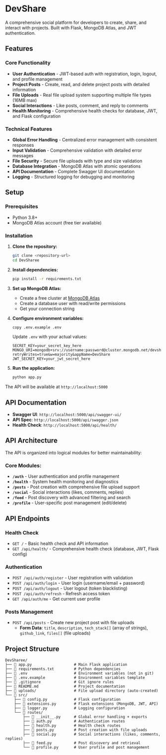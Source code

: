 # DevShare

A comprehensive social platform for developers to create, share, and interact with projects. Built with Flask, MongoDB Atlas, and JWT authentication.

## Features

### Core Functionality
- **User Authentication** - JWT-based auth with registration, login, logout, and profile management
- **Project Posts** - Create, read, and delete project posts with detailed information
- **File Uploads** - Real file upload system supporting multiple file types (16MB max)
- **Social Interactions** - Like posts, comment, and reply to comments
- **Health Monitoring** - Comprehensive health checks for database, JWT, and Flask configuration

### Technical Features
- **Global Error Handling** - Centralized error management with consistent responses
- **Input Validation** - Comprehensive validation with detailed error messages
- **File Security** - Secure file uploads with type and size validation
- **Database Integration** - MongoDB Atlas with atomic operations
- **API Documentation** - Complete Swagger UI documentation
- **Logging** - Structured logging for debugging and monitoring

## Setup

### Prerequisites
- Python 3.8+
- MongoDB Atlas account (free tier available)

### Installation

1. **Clone the repository:**
   ```bash
   git clone <repository-url>
   cd DevSharee
   ```

2. **Install dependencies:**
   ```bash
   pip install -r requirements.txt
   ```

3. **Set up MongoDB Atlas:**
   - Create a free cluster at [MongoDB Atlas](https://cloud.mongodb.com)
   - Create a database user with read/write permissions
   - Get your connection string

4. **Configure environment variables:**
   ```bash
   copy .env.example .env
   ```
   
   Update `.env` with your actual values:
   ```env
   SECRET_KEY=your_secret_key_here
   MONGO_URI=mongodb+srv://username:password@cluster.mongodb.net/devshare?retryWrites=true&w=majority&appName=DevShare
   JWT_SECRET_KEY=your_jwt_secret_here
   ```

5. **Run the application:**
   ```bash
   python app.py
   ```

The API will be available at `http://localhost:5000`

## API Documentation

- **Swagger UI**: `http://localhost:5000/api/swagger-ui/`
- **API Spec**: `http://localhost:5000/api/swagger.json`
- **Health Check**: `http://localhost:5000/api/health/`

## API Architecture

The API is organized into logical modules for better maintainability:

### **Core Modules:**
- **`/auth`** - User authentication and profile management
- **`/health`** - System health monitoring and diagnostics
- **`/posts`** - Post creation with comprehensive file upload support
- **`/social`** - Social interactions (likes, comments, replies)
- **`/feed`** - Post discovery with advanced filtering and search
- **`/profile`** - User-specific post management (edit/delete)


## API Endpoints

### Health Check
- `GET /` - Basic health check and API information
- `GET /api/health/` - Comprehensive health check (database, JWT, Flask config)

### Authentication
- `POST /api/auth/register` - User registration with validation
- `POST /api/auth/login` - User login (username/email + password)
- `POST /api/auth/logout` - User logout (token blacklisting)
- `POST /api/auth/refresh` - Refresh access token
- `GET /api/auth/me` - Get current user profile

### Posts Management
- `POST /api/posts` - Create new project post with file uploads
  - **Form Data**: `title`, `description`, `tech_stack[]` (array of strings), `github_link`, `files[]` (file uploads)


## Project Structure

```
DevSharee/
├── 📄 app.py                   # Main Flask application
├── 📄 requirements.txt         # Python dependencies
├── 📄 .env                     # Environment variables (not in git)
├── 📄 .env.example             # Environment variables template
├── 📄 .gitignore               # Git ignore rules
├── 📄 README.md                # Project documentation
├── 📁 uploads/                 # File upload directory (auto-created)
└── 📁 src/
    ├── 📄 config.py            # Flask configuration
    ├── 📄 extensions.py        # Flask extensions (MongoDB, JWT, API)
    ├── 📄 logger.py            # Logging configuration
    └── 📁 routes/
        ├── 📄 __init__.py      # Global error handling + exports
        ├── 📄 auth.py          # Authentication routes
        ├── 📄 health.py        # Health check routes
        ├── 📄 posts.py         # Post creation with file uploads
        ├── 📄 social.py        # Social interactions (likes, comments, replies)
        ├── 📄 feed.py          # Post discovery and retrieval
        └── 📄 profile.py       # User profile and post management
```
